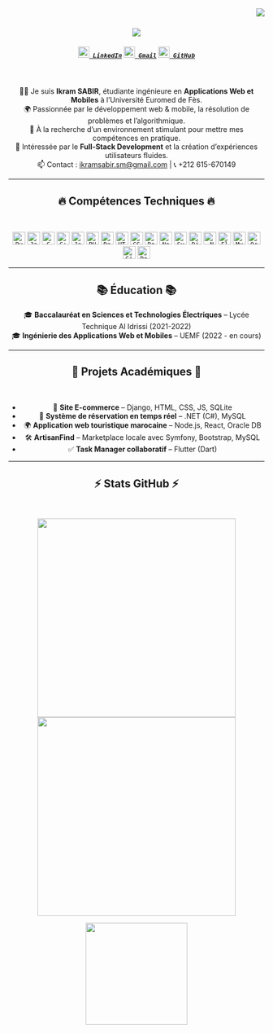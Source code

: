 <img align="right" src="https://visitor-badge.laobi.icu/badge?page_id=ikramsabir.ikramsabir">

<h1 align="center">
  <a href="https://git.io/typing-svg">
    <img src="https://readme-typing-svg.herokuapp.com/?lines=Hello,+There!+👋;I'm+Ikram+SABIR....;Nice+to+meet+you!&center=true&size=30">
  </a>
</h1>

<h5 align="center">
  <code><a href="https://www.linkedin.com/in/ikram-sabir" title="LinkedIn Profile"><img width="22" src="images/linkedin.svg"> LinkedIn</a></code>
  <code><a href="mailto:ikramsabir.sm@gmail.com" title="Gmail"><img width="22" src="images/gmail.svg"> Gmail</a></code>
  <code><a href="https://github.com/ikramsabir" title="GitHub"><img width="22" src="images/github.svg"> GitHub</a></code>
</h5>

<br>

<p align="center">
  👩‍💻 Je suis <b>Ikram SABIR</b>, étudiante ingénieure en <b>Applications Web et Mobiles</b> à l’Université Euromed de Fès.<br>
  🌍 Passionnée par le développement web & mobile, la résolution de problèmes et l’algorithmique.<br>
  🎯 À la recherche d’un environnement stimulant pour mettre mes compétences en pratique.<br>
  📱 Intéressée par le <b>Full-Stack Development</b> et la création d’expériences utilisateurs fluides.<br>
  📫 Contact : <a href="mailto:ikramsabir.sm@gmail.com">ikramsabir.sm@gmail.com</a> | 📞 +212 615-670149
</p>

<hr>

<h2 align="center">🔥 Compétences Techniques 🔥</h2>
<br>
<p align="center">
  <code><img title="Python" height="25" src="images/python-original.svg"></code>
  <code><img title="Java" height="25" src="images/java-original.svg"></code>
  <code><img title="C" height="25" src="images/c.svg"></code>
  <code><img title="C++" height="25" src="images/cpp.svg"></code>
  <code><img title="JavaScript" height="25" src="images/javascript.svg"></code>
  <code><img title="PHP" height="25" src="images/php.svg"></code>
  <code><img title="Dart" height="25" src="images/dart.svg"></code>
  <code><img title="HTML5" height="25" src="images/html5.svg"></code>
  <code><img title="CSS" height="25" src="images/css.svg"></code>
  <code><img title="React" height="25" src="images/react-original.svg"></code>
  <code><img title="Node.js" height="25" src="images/nodejs.svg"></code>
  <code><img title="Symfony" height="25" src="images/symfony.svg"></code>
  <code><img title="Django" height="25" src="images/django.png"></code>
  <code><img title=".NET" height="25" src="images/dotnetcore.svg"></code>
  <code><img title="Flutter" height="25" src="images/flutter.svg"></code>
  <code><img title="MySQL" height="25" src="images/mysql.svg"></code>
  <code><img title="Oracle" height="25" src="images/oracle.svg"></code>
  <code><img title="Git" height="25" src="images/git-original.svg"></code>
  <code><img title="Docker" height="25" src="images/docker.svg"></code>
</p>

<hr>

<h2 align="center">📚 Éducation 📚</h2>
<p align="center">
  🎓 <b>Baccalauréat en Sciences et Technologies Électriques</b> – Lycée Technique Al Idrissi (2021-2022)<br>
  🎓 <b>Ingénierie des Applications Web et Mobiles</b> – UEMF (2022 - en cours)
</p>

<hr>

<h2 align="center">🚀 Projets Académiques 🚀</h2>
<br>
<div align="center">
  <ul>
    <li>🛒 <b>Site E-commerce</b> – Django, HTML, CSS, JS, SQLite</li>
    <li>📅 <b>Système de réservation en temps réel</b> – .NET (C#), MySQL</li>
    <li>🌍 <b>Application web touristique marocaine</b> – Node.js, React, Oracle DB</li>
    <li>🛠️ <b>ArtisanFind</b> – Marketplace locale avec Symfony, Bootstrap, MySQL</li>
    <li>✅ <b>Task Manager collaboratif</b> – Flutter (Dart)</li>
  </ul>
</div>

<hr>

<h2 align="center">⚡ Stats GitHub ⚡</h2>
<br>
<p align="center">
  <a href="https://github.com/anuraghazra/github-readme-stats">
    <img width=390 src="https://github-readme-stats.vercel.app/api?username=ikramsabir&show_icons=true&theme=react&border_color=61dafb&hide_border=true" />
  </a>
  <a href="https://streak-stats.demolab.com">
    <img width=390 src="https://streak-stats.demolab.com/?user=ikramsabir&theme=react&border=61dafb&hide_border=true" />
  </a>
</p>

<p align="center">
  <img height=200 src="https://github-readme-stats.vercel.app/api/top-langs/?username=ikramsabir&hide=Mathematica,Ruby,Objective-C&title_color=61dafb&text_color=ffffff&icon_color=61dafb&bg_color=20232a&langs_count=6&layout=compact&border_color=61dafb&hide_border=true"/>
</p>
